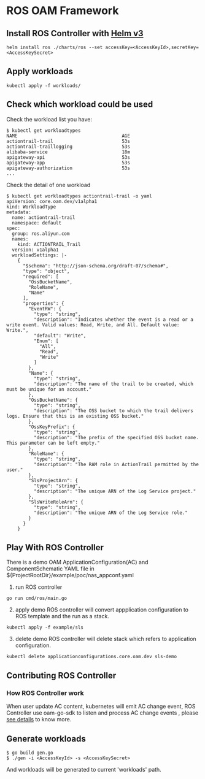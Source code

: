 # ROS OAM Framework

## Install ROS Controller with [Helm v3](https://github.com/helm/helm/releases)

```
helm install ros ./charts/ros --set accessKey=<AccessKeyId>,secretKey=<AccessKeySecret>
```

## Apply workloads

```shell script
kubectl apply -f workloads/
```

## Check which workload could be used

Check the workload list you have:

```shell script
$ kubectl get workloadtypes
NAME                                      AGE
actiontrail-trail                         53s
actiontrail-traillogging                  53s
alibaba-service                           18m
apigateway-api                            53s
apigateway-app                            53s
apigateway-authorization                  53s
...
```

Check the detail of one workload

```shell script
$ kubectl get workloadtypes actiontrail-trail -o yaml
apiVersion: core.oam.dev/v1alpha1
kind: WorkloadType
metadata:
  name: actiontrail-trail
  namespace: default
spec:
  group: ros.aliyun.com
  names:
    kind: ACTIONTRAIL_Trail
  version: v1alpha1
  workloadSettings: |-
    {
      "$schema": "http://json-schema.org/draft-07/schema#",
      "type": "object",
      "required": [
        "OssBucketName",
        "RoleName",
        "Name"
      ],
      "properties": {
        "EventRW": {
          "type": "string",
          "description": "Indicates whether the event is a read or a write event. Valid values: Read, Write, and All. Default value: Write.",
          "default": "Write",
          "Enum": [
            "All",
            "Read",
            "Write"
          ]
        },
        "Name": {
          "type": "string",
          "description": "The name of the trail to be created, which must be unique for an account."
        },
        "OssBucketName": {
          "type": "string",
          "description": "The OSS bucket to which the trail delivers logs. Ensure that this is an existing OSS bucket."
        },
        "OssKeyPrefix": {
          "type": "string",
          "description": "The prefix of the specified OSS bucket name. This parameter can be left empty."
        },
        "RoleName": {
          "type": "string",
          "description": "The RAM role in ActionTrail permitted by the user."
        },
        "SlsProjectArn": {
          "type": "string",
          "description": "The unique ARN of the Log Service project."
        },
        "SlsWriteRoleArn": {
          "type": "string",
          "description": "The unique ARN of the Log Service role."
        }
      }
    }
```

## Play With ROS Controller

There is a demo OAM ApplicationConfiguration(AC) and ComponentSchematic YAML file in ${ProjectRootDir}/example/poc/nas\_appconf.yaml

1. run ROS controller
```
go run cmd/ros/main.go
```

2. apply demo
ROS controller will convert appplication configuration to ROS template and the run as a stack.
```
kubectl apply -f example/sls
```

3. delete demo
ROS controller will delete stack which refers to application configuration.
```
kubectl delete applicationconfigurations.core.oam.dev sls-demo
```

## Contributing ROS Controller

### How ROS Controller work

When user update AC content, kubernetes will emit AC change event, ROS Controller use oam-go-sdk to listen and process AC change events , please [see details](https://github.com/oam-dev/oam-go-sdk) to know more.

## Generate workloads
```plain
$ go build gen.go
$ ./gen -i <AccessKeyId> -s <AccessKeySecret>
```
And workloads will be generated to current 'workloads' path.
